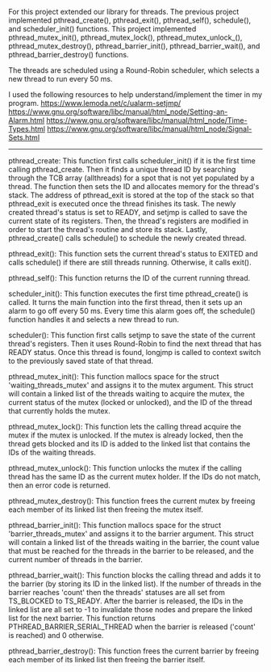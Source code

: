 For this project extended our library for threads. The previous project implemented pthread_create(), pthread_exit(), pthread_self(), schedule(), and scheduler_init() functions. This project implemented pthread_mutex_init(), pthread_mutex_lock(), pthread_mutex_unlock_(), pthread_mutex_destroy(), pthread_barrier_init(), pthread_barrier_wait(), and pthread_barrier_destroy() functions.

The threads are scheduled using a Round-Robin scheduler, which selects a new thread to run every 50 ms.

I used the following resources to help understand/implement the timer in my program. 
https://www.lemoda.net/c/ualarm-setjmp/
https://www.gnu.org/software/libc/manual/html_node/Setting-an-Alarm.html
https://www.gnu.org/software/libc/manual/html_node/Time-Types.html
https://www.gnu.org/software/libc/manual/html_node/Signal-Sets.html

____________________________________________________________________________________
pthread_create: This function first calls scheduler_init() if it is the first time calling pthread_create. Then it finds a unique thread ID by searching through the TCB array (allthreads) for a spot that is not yet populated by a thread. The function then sets the ID and allocates memory for the thread's stack. The address of pthread_exit is stored at the top of the stack so that pthread_exit is executed once the thread finishes its task. The newly created thread's status is set to READY, and setjmp is called to save the current state of its registers. Then, the thread's registers are modified in order to start the thread's routine and store its stack. Lastly, pthread_create() calls schedule() to schedule the newly created thread.

pthread_exit(): This function sets the current thread's status to EXITED and calls schedule() if there are still threads running. Otherwise, it calls exit().

pthread_self(): This function returns the ID of the current running thread.

scheduler_init(): This function executes the first time pthread_create() is called. It turns the main function into the first thread, then it sets up an alarm to go off every 50 ms. Every time this alarm goes off, the schedule() function handles it and selects a new thread to run. 

scheduler(): This function first calls setjmp to save the state of the current thread's registers. Then it uses Round-Robin to find the next thread that has READY status. Once this thread is found, longjmp is called to context switch to the previously saved state of that thread.

pthread_mutex_init(): This function mallocs space for the struct 'waiting_threads_mutex' and assigns it to the mutex argument. This struct will contain a linked list of the threads waiting to acquire the mutex, the current status of the mutex (locked or unlocked), and the ID of the thread that currently holds the mutex.

pthread_mutex_lock(): This function lets the calling thread acquire the mutex if the mutex is unlocked. If the mutex is already locked, then the thread gets blocked and its ID is added to the linked list that contains the IDs of the waiting threads. 

pthread_mutex_unlock(): This function unlocks the mutex if the calling thread has the same ID as the current mutex holder. If the IDs do not match, then an error code is returned.

pthread_mutex_destroy(): This function frees the current mutex by freeing each member of its linked list then freeing the mutex itself.

pthread_barrier_init(): This function mallocs space for the struct 'barrier_threads_mutex' and assigns it to the barrier argument. This struct will contain a linked list of the threads waiting in the barrier, the count value that must be reached for the threads in the barrier to be released, and the current number of threads in the barrier.

pthread_barrier_wait(): This function blocks the calling thread and adds it to the barrier (by storing its ID in the linked list). If the number of threads in the barrier reaches 'count' then the threads' statuses are all set from TS_BLOCKED to TS_READY. After the barrier is released, the IDs in the linked list are all set to -1 to invalidate those nodes and prepare the linked list for the next barrier. This function returns PTHREAD_BARRIER_SERIAL_THREAD when the barrier is released ('count' is reached) and 0 otherwise.

pthread_barrier_destroy(): This function frees the current barrier by freeing each member of its linked list then freeing the barrier itself.